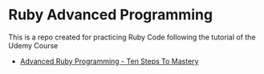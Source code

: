 # Ruby Advanced Programming

This is a repo created for practicing Ruby Code following the tutorial of the Udemy Course
* [Advanced Ruby Programming - Ten Steps To Mastery](https://www.udemy.com/course/expert-ruby-programming-ten-steps-to-mastery)

